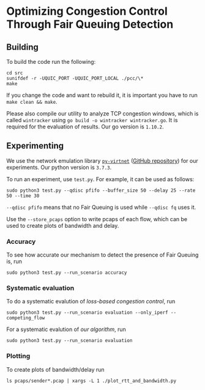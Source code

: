 # Optimizing Congestion Control Through Fair Queuing Detection

## Building

To build the code run the following:

```
cd src
sunifdef -r -UQUIC_PORT -UQUIC_PORT_LOCAL ./pcc/\*
make
```
If you change the code and want to rebuild it, it is important you have to run ``make clean && make``.

Please also compile our utility to analyze TCP congestion windows, which is called ```wintracker``` using ```go build -o wintracker wintracker.go```. It is required for the evaluation of results. Our go version is ```1.10.2```. 

## Experimenting

We use the network emulation library [```py-virtnet```](https://pypi.org/project/py-virtnet/) ([GitHub repository](https://github.com/CN-TU/py-virtnet)) for our experiments. Our python version is ```3.7.3```.

To run an experiment, use ```test.py```. For example, it can be used as follows:

    sudo python3 test.py --qdisc pfifo --buffer_size 50 --delay 25 --rate 50 --time 30

```--qdisc pfifo``` means that no Fair Queuing is used while ```--qdisc fq``` uses it. 

Use the ```--store_pcaps``` option to write pcaps of each flow, which can be used to create plots of bandwidth and delay. 
    
### Accuracy 

To see how accurate our mechanism to detect the presence of Fair Queuing is, run 

    sudo python3 test.py --run_scenario accuracy
        
### Systematic evaluation

To do a systematic evalution of *loss-based congestion control*, run

    sudo python3 test.py --run_scenario evaluation --only_iperf --competing_flow 
    
For a systematic evalution of *our algorithm*, run

    sudo python3 test.py --run_scenario evaluation
    
### Plotting

To create plots of bandwidth/delay run 

    ls pcaps/sender*.pcap | xargs -L 1 ./plot_rtt_and_bandwidth.py
